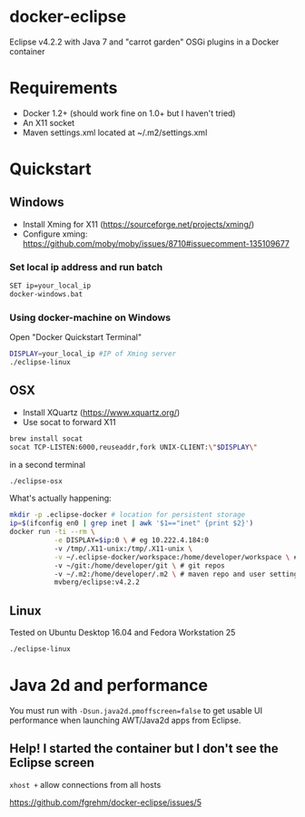 # docker-eclipse

Eclipse v4.2.2 with Java 7 and "carrot garden" OSGi plugins in a Docker container

# Requirements

* Docker 1.2+ (should work fine on 1.0+ but I haven't tried)
* An X11 socket
* Maven settings.xml located at ~/.m2/settings.xml

# Quickstart

## Windows

* Install Xming for X11 (https://sourceforge.net/projects/xming/)
* Configure xming: https://github.com/moby/moby/issues/8710#issuecomment-135109677

### Set local ip address and run batch

```sh
SET ip=your_local_ip
docker-windows.bat
```

### Using docker-machine on Windows

Open "Docker Quickstart Terminal"

```sh
DISPLAY=your_local_ip #IP of Xming server
./eclipse-linux
```

## OSX

* Install XQuartz (https://www.xquartz.org/)
* Use socat to forward X11

```sh
brew install socat
socat TCP-LISTEN:6000,reuseaddr,fork UNIX-CLIENT:\"$DISPLAY\"
```

in a second terminal

```sh
./eclipse-osx
```

What's actually happening:

```sh
mkdir -p .eclipse-docker # location for persistent storage
ip=$(ifconfig en0 | grep inet | awk '$1=="inet" {print $2}')
docker run -ti --rm \
           -e DISPLAY=$ip:0 \ # eg 10.222.4.184:0
           -v /tmp/.X11-unix:/tmp/.X11-unix \
           -v ~/.eclipse-docker/workspace:/home/developer/workspace \ # eclipse workspaces
           -v ~/git:/home/developer/git \ # git repos
           -v ~/.m2:/home/developer/.m2 \ # maven repo and user settings
           mvberg/eclipse:v4.2.2
```

## Linux

Tested on Ubuntu Desktop 16.04 and Fedora Workstation 25

```sh
./eclipse-linux
```

# Java 2d and performance

You must run with `-Dsun.java2d.pmoffscreen=false` to get usable UI performance when launching AWT/Java2d apps from Eclipse.

## Help! I started the container but I don't see the Eclipse screen

`xhost +` allow connections from all hosts

https://github.com/fgrehm/docker-eclipse/issues/5

